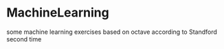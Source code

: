 # MachineLearning
some machine learning exercises based on octave
according to  Standford 
second time

